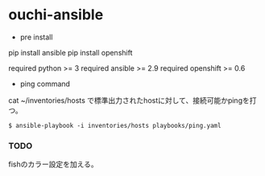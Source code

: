 # ouchi-ansible

- pre install
 
pip install ansible
pip install openshift

required python >= 3
required ansible >= 2.9
required openshift >= 0.6


- ping command  

cat ~/inventories/hosts 
で標準出力されたhostに対して、接続可能かpingを打つ。

```
$ ansible-playbook -i inventories/hosts playbooks/ping.yaml
```


### TODO
fishのカラー設定を加える。